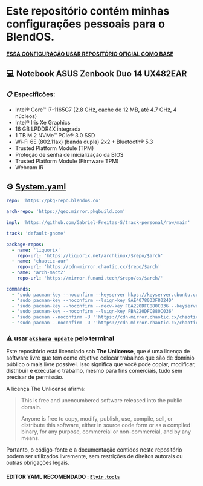 # Este repositório contém minhas configurações pessoais para o BlendOS.
#### **[ESSA CONFIGURAÇÃO USAR REPOSITÓRIO OFICIAL COMO BASE](https://github.com/blend-os/tracks)**
## 💻 Notebook ASUS Zenbook Duo 14 UX482EAR

### 📋 Especificões:
- Intel® Core™ i7-1165G7 (2.8 GHz, cache de 12 MB, até 4.7 GHz, 4 núcleos)
- Intel® Iris Xe Graphics
- 16 GB LPDDR4X integrada
- 1 TB M.2 NVMe™ PCIe® 3.0 SSD
- Wi-Fi 6E (802.11ax) (banda dupla) 2x2 + Bluetooth® 5.3
- Trusted Platform Module (TPM)
- Proteção de senha de inicialização da BIOS
- Trusted Platform Module (Firmware TPM)
- Webcam IR

## ⚙ [System.yaml](https://raw.githubusercontent.com/Gabriel-Freitas-S/track-personal/main/local/system.yaml)
```yaml
repo: 'https://pkg-repo.blendos.co' 

arch-repo: 'https://geo.mirror.pkgbuild.com' 

impl: 'https://github.com/Gabriel-Freitas-S/track-personal/raw/main' 

track: 'default-gnome'

package-repos:
  - name: 'liquorix'
    repo-url: 'https://liquorix.net/archlinux/$repo/$arch'
  - name: 'chaotic-aur'
    repo-url: 'https://cdn-mirror.chaotic.cx/$repo/$arch'
  - name: 'arch-mact2'
    repo-url: 'https://mirror.funami.tech/$repo/os/$arch/'

commands:
  - 'sudo pacman-key --noconfirm --keyserver hkps://keyserver.ubuntu.com --recv-keys 9AE4078033F8024D'
  - 'sudo pacman-key --noconfirm --lsign-key 9AE4078033F8024D'
  - 'sudo pacman-key --noconfirm --recv-key FBA220DFC880C036 --keyserver keyserver.ubuntu.com'
  - 'sudo pacman-key --noconfirm --lsign-key FBA220DFC880C036'
  - 'sudo pacman --noconfirm -U ''https://cdn-mirror.chaotic.cx/chaotic-aur/chaotic-keyring.pkg.tar.zst''' 
  - 'sudo pacman --noconfirm -U ''https://cdn-mirror.chaotic.cx/chaotic-aur/chaotic-mirrorlist.pkg.tar.zst'''
```
### ⚠ **usar [```akshara update```](https://blendos.co/reference/utils/akshara/) pelo terminal**

Este repositório está licenciado sob **The Unlicense**, que é uma licença de software livre que tem como objetivo colocar trabalhos que são de domínio público o mais livre possível. Isso significa que você pode copiar, modificar, distribuir e executar o trabalho, mesmo para fins comerciais, tudo sem precisar de permissão.

A licença The Unlicense afirma:

> This is free and unencumbered software released into the public domain.
>
> Anyone is free to copy, modify, publish, use, compile, sell, or distribute this software, either in source code form or as a compiled binary, for any purpose, commercial or non-commercial, and by any means.

Portanto, o código-fonte e a documentação contidos neste repositório podem ser utilizados livremente, sem restrições de direitos autorais ou outras obrigações legais.

#### **EDITOR YAML RECOMENDADO : [```Elvin.tools```](https://elvin.tools/pt/developer-tools/yaml-editor/)**
